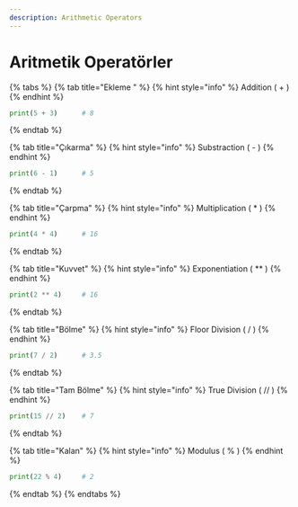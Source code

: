```yaml
---
description: Arithmetic Operators
---
```


# Aritmetik Operatörler

{% tabs %}
{% tab title="Ekleme " %}
{% hint style="info" %}
Addition ( + )
{% endhint %}

```python
print(5 + 3)      # 8 
```
{% endtab %}

{% tab title="Çıkarma" %}
{% hint style="info" %}
Substraction ( - )
{% endhint %}

```python
print(6 - 1)      # 5 
```
{% endtab %}

{% tab title="Çarpma" %}
{% hint style="info" %}
Multiplication ( \* )
{% endhint %}

```python
print(4 * 4)      # 16 
```
{% endtab %}

{% tab title="Kuvvet" %}
{% hint style="info" %}
Exponentiation ( \*\* )
{% endhint %}

```python
print(2 ** 4)     # 16 
```
{% endtab %}

{% tab title="Bölme" %}
{% hint style="info" %}
Floor Division ( / )
{% endhint %}

```python
print(7 / 2)      # 3.5
```
{% endtab %}

{% tab title="Tam Bölme" %}
{% hint style="info" %}
True Division ( // )
{% endhint %}

```python
print(15 // 2)    # 7
```
{% endtab %}

{% tab title="Kalan" %}
{% hint style="info" %}
Modulus ( % )
{% endhint %}

```python
print(22 % 4)     # 2
```
{% endtab %}
{% endtabs %}

